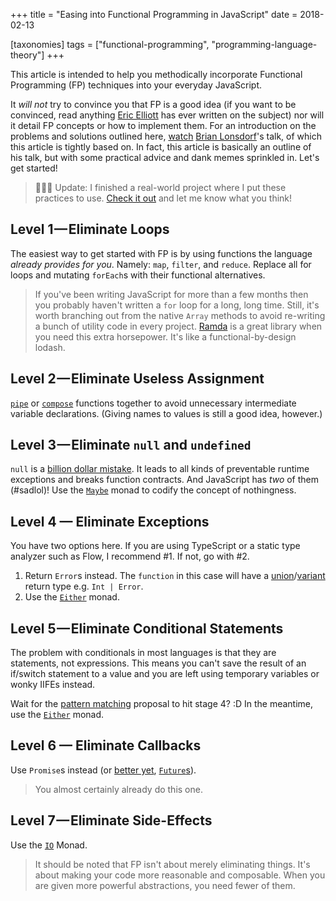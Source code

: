 +++
title = "Easing into Functional Programming in JavaScript"
date = 2018-02-13

[taxonomies]
tags = ["functional-programming", "programming-language-theory"]
+++

This article is intended to help you methodically incorporate Functional Programming (FP) techniques into your everyday JavaScript.

<!-- more -->

It _will not_ try to convince you that FP is a good idea (if you want to be convinced, read anything [Eric Elliott](https://medium.com/@_ericelliott) has ever written on the subject) nor will it detail FP concepts or how to implement them. For an introduction on the problems and solutions outlined here, [watch](https://www.youtube.com/watch?v=SfWR3dKnFIo) [Brian Lonsdorf](https://medium.com/@drboolean)'s talk, of which this article is tightly based on. In fact, this article is basically an outline of his talk, but with some practical advice and dank memes sprinkled in. Let's get started!

> 🚨🚨🚨 Update: I finished a real-world project where I put these practices to use. [Check it out](https://github.com/danny-andrews/circleci-weigh-in) and let me know what you think!

## Level 1 — Eliminate Loops

The easiest way to get started with FP is by using functions the language _already provides for you_. Namely: `map`, `filter`, and `reduce`. Replace all for loops and mutating `forEach`s with their functional alternatives.

> If you've been writing JavaScript for more than a few months then you probably haven't written a `for` loop for a long, long time. Still, it's worth branching out from the native `Array` methods to avoid re-writing a bunch of utility code in every project. [Ramda](http://ramdajs.com/) is a great library when you need this extra horsepower. It's like a functional-by-design lodash.

## Level 2 — Eliminate Useless Assignment

[`pipe`](http://ramdajs.com/docs/#pipe) or [`compose`](http://ramdajs.com/docs/#compose) functions together to avoid unnecessary intermediate variable declarations. (Giving names to values is still a good idea, however.)

## Level 3 — Eliminate `null` and `undefined`

`null` is a [billion dollar mistake](https://www.infoq.com/presentations/Null-References-The-Billion-Dollar-Mistake-Tony-Hoare). It leads to all kinds of preventable runtime exceptions and breaks function contracts. And JavaScript has _two_ of them (#sadlol)! Use the [`Maybe`](https://monet.github.io/monet.js/#maybe) monad to codify the concept of nothingness.

## Level 4 — Eliminate Exceptions

You have two options here. If you are using TypeScript or a static type analyzer such as Flow, I recommend #1. If not, go with #2.

1. Return `Error`s instead. The `function` in this case will have a [union](https://guide.elm-lang.org/types/union_types.html)/[variant](https://dev.realworldocaml.org/variants.html) return type e.g. `Int | Error`.
1. Use the [`Either`](https://monet.github.io/monet.js/#either) monad.

## Level 5 — Eliminate Conditional Statements

The problem with conditionals in most languages is that they are statements, not expressions. This means you can't save the result of an if/switch statement to a value and you are left using temporary variables or wonky IIFEs instead.

Wait for the [pattern matching](https://github.com/tc39/proposal-pattern-matching) proposal to hit stage 4? :D In the meantime, use the [`Either`](https://monet.github.io/monet.js/#either) monad.

## Level 6 — Eliminate Callbacks

Use `Promise`s instead (or [better yet](https://github.com/fluture-js/Fluture/wiki/Comparison-to-Promises), [`Future`s](https://github.com/fluture-js/Fluture)).

> You almost certainly already do this one.

## Level 7 — Eliminate Side-Effects

Use the [`IO`](https://monet.github.io/monet.js/#io) Monad.

> It should be noted that FP isn't about merely eliminating things. It's about making your code more reasonable and composable. When you are given more powerful abstractions, you need fewer of them.
